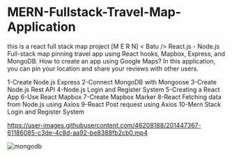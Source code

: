 # MERN-Fullstack-Travel-Map-Application

this is a react full stack map project [M E R N] < Batu /> React.js - Node.js Full-stack map pinning travel app using React hooks, Mapbox, Express, and MongoDB. How to create an app using Google Maps? In this application, you can pin your location and share your reviews with other users.

1-Create Node.js Express 
2-Connect MongoDB with Mongoose 
3-Create Node.js Rest API 
4-Node.js Login and Register System 
5-Creating a React App 
6-Use React Mapbox 
7-Create Mapbox Marker 
8-React Fetching data from Node.js using Axios 
9-React Post request using Axios 
10-Mern Stack Login and Register System

https://user-images.githubusercontent.com/46208188/201447367-61186085-c3de-4c8d-aa92-be8388fb2cb0.mp4




![mongodb](https://user-images.githubusercontent.com/46208188/201446564-23f31224-90cc-43b8-96b5-b5955abb24a0.gif)
